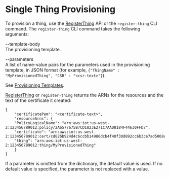 # Single Thing Provisioning<a name="single-thing-provisioning"></a>

To provision a thing, use the [RegisterThing](https://docs.aws.amazon.com/iot/latest/apireference/API_RegisterThing.html) API or the `register-thing` CLI command\. The `register-thing` CLI command takes the following arguments:

\-\-template\-body  
The provisioning template\.

\-\-parameters  
A list of name\-value pairs for the parameters used in the provisioning template, in JSON format \(for example, `{"ThingName" : "MyProvisionedThing", "CSR" : "<csr-text>"}`\)\.

See [Provisioning Templates](provision-template.md)\.

[RegisterThing](https://docs.aws.amazon.com/iot/latest/apireference/API_RegisterThing.html) or `register-thing` returns the ARNs for the resources and the text of the certificate it created:

```
{
    "certificatePem": "<certificate-text>",
    "resourceArns": {
    "PolicyLogicalName": "arn:aws:iot:us-west-2:123456789012:policy/2A6577675B7CD1823E271C7AAD8184F44630FFD7",
    "certificate": "arn:aws:iot:us-west-2:123456789012:cert/cd82bb924d4c6ccbb14986dcb4f40f30d892cc6b3ce7ad5008ed6542eea2b049",
    "thing": "arn:aws:iot:us-west-2:123456789012:thing/MyProvisionedThing"
    }
}
```

If a parameter is omitted from the dictionary, the default value is used\. If no default value is specified, the parameter is not replaced with a value\.